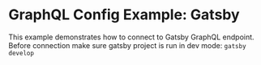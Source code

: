 # GraphQL Config Example: Gatsby

This example demonstrates how to connect to Gatsby GraphQL endpoint.
Before connection make sure gatsby project is run in dev mode: `gatsby develop`
